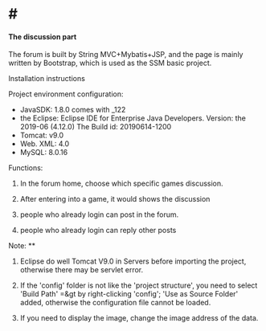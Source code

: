# # #

#### The discussion part

The forum is built by String MVC+Mybatis+JSP, and the page is mainly written by Bootstrap, which is used as the SSM basic project.


Installation instructions

Project environment configuration:
- JavaSDK: 1.8.0 comes with _122
- the Eclipse:
Eclipse IDE for Enterprise Java Developers.
Version: the 2019-06 (4.12.0)
The Build id: 20190614-1200
- Tomcat: v9.0
- Web. XML: 4.0
- MySQL: 8.0.16

Functions: 

1. In the forum home, choose which specific games discussion.  

2. After entering into a game, it would shows the discussion

3. people who already login can post in the forum.

4. people who already login can reply other posts

   

Note: **

1. Eclipse do well Tomcat V9.0 in Servers before importing the project, otherwise there may be servlet error.

2. If the 'config' folder is not like the 'project structure', you need to select 'Build Path' =&gt by right-clicking 'config';
'Use as Source Folder' added, otherwise the configuration file cannot be loaded.

3. If you need to display the image, change the image address of the data.

